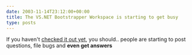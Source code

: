 ```yaml
---
date: 2003-11-14T23:12:00+00:00
title: The VS.NET Bootstrapper Workspace is starting to get busy
type: posts
---
```

If you haven't [checked it out yet](https://workspaces.gotdotnet.com/vsboot), you should.. people are starting to post questions, file bugs and **even get answers**
